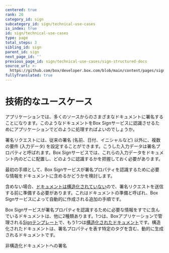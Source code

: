 ```yaml
---
centered: true
rank: 20
category_id: sign
subcategory_id: sign/technical-use-cases
is_index: true
id: sign/technical-use-cases
type: page
total_steps: 3
sibling_id: sign
parent_id: sign
next_page_id: ''
previous_page_id: sign/technical-use-cases/sign-structured-docs
source_url: >-
  https://github.com/box/developer.box.com/blob/main/content/pages/sign/technical-use-cases/index.md
fullyTranslated: true
---
```

# 技術的なユースケース

アプリケーションでは、多くのソースからのさまざまなドキュメントに署名することになります。このようなドキュメントをBox Signサービスに認識させるためにアプリケーションでどのように処理すればよいのでしょうか。

署名リクエストには、従来の署名 (名前、日付、イニシャルなど) 以外に、複数の要件 (入力データ) を設定することができます。こうした入力データは署名プロパティと呼ばれます。Box Signサービスでは、これらの入力データをドキュメント内のどこに配置し、どのように認識するかを把握しておく必要があります。

最初の手順として、Box Signサービスが署名プロパティを認識するために必要な情報をドキュメントに含めるかどうかを検討します。

含めない場合、[ドキュメントは構造化されていない][unstructured-docs]ので、署名リクエストを送信する前に準備する必要があります。これはドキュメントの準備と呼ばれ、Box Signサービスによって自動的に作成される追加の手順です。

Box Signサービスが署名プロパティを認識するために必要な情報をすでに含んでいるドキュメントは、他に2種類あります。1つは、Boxアプリケーションで管理される[Signテンプレート][sign-templates]で、もう1つは[構造化されたドキュメント][sign-structured-docs]です。構造化されたドキュメントは、署名プロパティを表す特定のタグを含む、動的に生成されるドキュメントです。

<Next>

非構造化ドキュメントへの署名

</Next>

[unstructured-docs]: page://sign/technical-use-cases/sign-unstructured-docs

[sign-templates]: page://sign/technical-use-cases/sign-template

[sign-structured-docs]: page://sign/technical-use-cases/sign-structured-docs